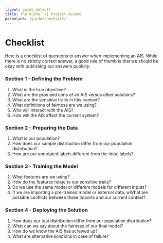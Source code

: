 ```yaml
---
layout: guide_default
title: The Guide. \| Project Asimov
permalink: /guide/checklist/
---
```


# Checklist

Here is a checklist of questions to answer when implementing an AIS. While there is no strictly correct answer, a good rule of thumb is that we should be okay with publishing our answers publicly.

### Section 1 - Defining the Problem

1. What is the true objective? <tidbit content="<br/>What is the larger objective and what sub-goal are we focusing on? For example, for recidivism prediction, the true objective might be to make the society a safer place. As part of that, we want to identify individuals who might be prone to reoffending and offer them additional help to reduce future crime. Note the many implicit assumpations here. We assume that our sub-goal contributes to our objective. We also assume that reoffending is something that can be reliably predicted."></tidbit>
2. What are the pros and cons of an AIS versus other solutions? <tidbit content="<br/>What are other possible solutions? How is the sub-goal being achieved now? What are the pros and cons of each solution? The main point here is to first weigh all the possible solutions instead of just implementing an AIS immediately. This boils down to the most important question of 'When is AI not the solution?' and being aware of the Solutionism Trap."></tidbit>
3. What are the sensitive traits in this context?
4. What definitions of fairness are we using?
5. Who will interact with the AIS?
6. How will the AIS affect the current system?

### Section 2 - Preparing the Data

1. What is our population?
2. How does our sample distribution differ from our population distribution?
3. How are our annotated labels different from the ideal labels?

### Section 3 - Training the Model

1. What features are we using?
2. How do the features relate to our sensitive traits?
3. Do we use the same model or different models for different inputs?
4. If we are importing a pre-trained model or external data, wWhat are possible conflicts between these imports and our current context?

### Section 4 - Deploying the Solution

1. How does our test distribution differ from our population distribution?
2. What can we say about the fairness of our final model?
3. How do we know the AIS has screwed up? 
4. What are alternative solutions in case of failure?

